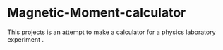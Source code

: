 # Magnetic-Moment-calculator
This projects is an attempt to make a calculator for a physics laboratory experiment .
